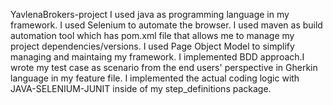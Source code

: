 YavlenaBrokers-project
I used java as programming language in my framework.
I used Selenium to automate the browser.
I used maven as build automation tool which has pom.xml file that allows me to manage my project dependencies/versions.
I used Page Object Model to simplify managing and maintaing my framework.
I implemented BDD approach.I wrote my test case as scenario from the end users' perspective in Gherkin language in my feature file. 
I implemented the actual coding logic with JAVA-SELENIUM-JUNIT inside of my step_definitions package.
